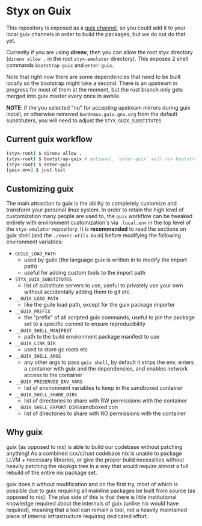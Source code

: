 # Styx on Guix

This repository is exposed as a [guix channel](https://guix.gnu.org/manual/en/html_node/Channels.html), so you could
add it to your local guix channels in order to build the packages, but we do not do that yet.

Currently if you are using **direnv**, then you can allow the root styx directory (`direnv allow .` in the
root `styx-emulator` directory). This exposes 2 shell commands `bootstrap-guix` and `enter-guix`.

Note that right now there are some dependencies that need to be built locally so the bootstrap might take a second.
There is an upstream in progress for most of them at the moment, but the rust branch only gets merged
into guix master every once in awhile.

**NOTE**: if the you selected "no" for accepting upstream mirrors during guix install, or otherwise
 removed `bordeaux.guix.gnu.org` from the default substituters, you will need to adjust the
 `STYX_GUIX_SUBSTITUTES`
## Current guix workflow

``` sh
(styx-root) $ direnv allow .
(styx-root) $ bootstrap-guix # optional, `enter-guix` will run bootstrap if it has not been done yet
(styx-root) $ enter-guix
[guix-env] $ just test
```

## Customizing guix

The main attraction to guix is the ability to completely customize and transform your personal linux
system. In order to retain the high level of customization many people are used to, the `guix` workflow
can be tweaked entirely with environment customization's via `.local.env` in the top level of the `styx-emulator`
repository. It is **recommended** to read the sections on guix shell (and the `./envrc-utils.bash`) before
modifying the following environment variables:

- `GUILE_LOAD_PATH`
  - used by guile (the language guix is written in to modify the import path)
  - useful for adding custom tools to the import path
- `STYX_GUIX_SUBSTITUTES`
  - list of substitute servers to use, useful to privately use your own without
    accidentally adding them to git etc.
- `__GUIX_LOAD_PATH`
  - like the guile load path, except for the guix package importer
- `__GUIX_PREFIX`
  - the "prefix" of all scripted guix commands, useful to pin the package set to a
    specific commit to ensure reproducibility
- `__GUIX_SHELL_MANIFEST`
  - path to the build environment package manifest to use
- `__GUIX_LINK_DIR`
  - used to store gc roots etc
- `__GUIX_SHELL_ARGS`
  - any other args to pass `guix shell`, by default it strips the env, enters a container with guix and
    the dependencies, and enables network access to the container
- `__GUIX_PRESERVED_ENV_VARS`
  - list of environment variables to keep in the sandboxed container
- `__GUIX_SHELL_SHARE_DIRS`
  - list of directories to share with RW permissions with the container
- `__GUIX_SHELL_EXPORT_DIRS`sandboxed con
  - list of directories to share with RO permissions with the container

## Why guix
guix (as opposed to nix) is able to build our codebase without patching anything!
As a combined cxx/c/rust codebase nix is unable to package LLVM + necessary libraries,
or give the proper build necessities without heavily patching the nixpkgs tree in a
way that would require almost a full rebuild of the entire nix package set.

guix does it without modification and on the first try, most of which is possible due
to guix requiring all mainline packages be built from source (as opposed to nix). The
plus side of this is that there is little institutional knowledge required about the
internals of guix (unlike nix would have required), meaning that a tool can remain a
tool, not a heavily maintained piece of internal infrastructure requiring dedicated
effort.
